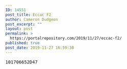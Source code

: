 ```yaml
---
ID: 14551
post_title: Eccac F2
author: Cameron Dudgeon
post_excerpt: ""
layout: post
permalink: >
  https://portalrepository.com/2019/11/27/eccac-f2/
published: true
post_date: 2019-11-27 16:59:30
---
```

<pre>101706652D47</pre>